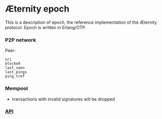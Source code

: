 # Æternity epoch

This is a description of epoch, the reference implementation
of the Æternity protocol. Epoch is written in Erlang/OTP.

### P2P network

Peer:

```
uri
blocked
last_seen
last_pings
ping_tref
```

### Mempool

- transactions with invalid signatures will be dropped

### [API](./epoch/api/README.md)
